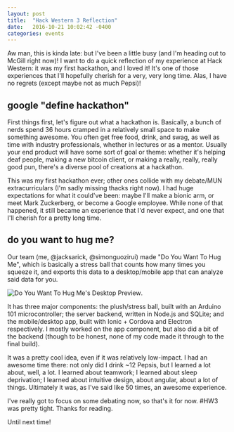 ```yaml
---
layout: post
title:  "Hack Western 3 Reflection"
date:   2016-10-21 10:02:42 -0400
categories: events
---
```


Aw man, this is kinda late: but I've been a little busy (and I'm heading out to McGill right now)! I want to do a quick reflection of my experience at Hack Western: it was my first hackathon, and I loved it! It's one of those experiences that I'll hopefully cherish for a very, very long time. Alas, I have no regrets (except maybe not as much Pepsi)!

## google "define hackathon"

First things first, let's figure out what a hackathon is. Basically, a bunch of nerds spend 36 hours cramped in a relatively small space to make something awesome. You often get free food, drink, and swag, as well as time with industry professionals, whether in lectures or as a mentor. Usually your end product will have some sort of goal or theme: whether it's helping deaf people, making a new bitcoin client, or making a really, really, really good pun, there's a diverse pool of creations at a hackathon.

This was my first hackathon ever; other ones collide with my debate/MUN extracurriculars (I'm sadly missing thacks right now). I had huge expectations for what it could've been: maybe I'll make a bionic arm, or meet Mark Zuckerberg, or become a Google employee. While none of that happened, it still became an experience that I'd never expect, and one that I'll cherish for a pretty long time.

## do you want to hug me?

Our team (me, @jacksarick, @simonguozirui) made "Do You Want To Hug Me", which is basically a stress ball that counts how many times you squeeze it, and exports this data to a desktop/mobile app that can analyze said data for you.

![Do You Want To Hug Me's Desktop Preview]({{site.baseurl}}/img/2016-10-21-dywthm.png).

It has three major components: the plush/stress ball, built with an Arduino 101 microcontroller; the server backend, written in Node.js and SQLite; and the mobile/desktop app, built with Ionic + Cordova and Electron respectively. I mostly worked on the app component, but also did a bit of the backend (though to be honest, none of my code made it through to the final build).

It was a pretty cool idea, even if it was relatively low-impact. I had an awesome time there: not only did I drink ~12 Pepsis, but I learned a lot about, well, a lot. I learned about teamwork; I learned about sleep deprivation; I learned about intuitive design, about angular, about a lot of things. Ultimately it was, as I've said like 50 times, an awesome experience.

I've really got to focus on some debating now, so that's it for now. #HW3 was pretty tight. Thanks for reading.

Until next time!
